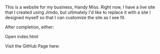 This is a website for my business, Handy Miss. Right now, I have a live site that I created using Jimdo, but ultimately I'd like to replace it with a site I designed myself so that I can customize the site as I see fit.




After completion, either:

Open index.html

Visit the GitHub Page here: 